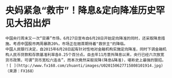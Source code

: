 # 央妈紧急“救市”！降息&定向降准历史罕见大招出炉
    中国央行周末又一次“突袭”市场，6月27日宣布自6月28日开始定向降准的同时，还采取降息措施。考虑中国股市两周暴跌20%，市场正在翘首期待着"救世主"的降临。
    中国人民银行决定，自2015年6月28日起有针对性地对金融机构实施定向降准，同时下调金融机构人民币贷款和存款基准利率各0.25个百分点。自去年11月意外降息以来，央行已经六次放宽货币政策，可谓“货币宽松六连击”，而本次竟然采取双降(降息&降准)，堪称史上最强的狠招。
    ！[ ](http://www.fx168.com/zhuanti/images/U020150627715808101914.jpg)
    （来源：FX168）
